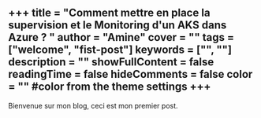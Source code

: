 +++
title = "Comment mettre en place la supervision et le Monitoring d'un AKS dans Azure ? "
author = "Amine"
cover = ""
tags = ["welcome", "fist-post"]
keywords = ["", ""]
description = ""
showFullContent = false
readingTime = false
hideComments = false
color = "" #color from the theme settings
+++
---
Bienvenue sur mon blog, ceci est mon premier post.